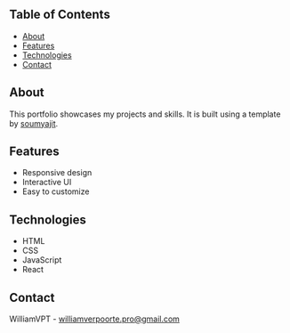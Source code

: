 ## Table of Contents
- [About](#about)
- [Features](#features)
- [Technologies](#technologies)
- [Contact](#contact)

## About
This portfolio showcases my projects and skills. It is built using a template by [soumyajit](https://github.com/soumyajit4419/Portfolio).

## Features
- Responsive design
- Interactive UI
- Easy to customize

## Technologies
- HTML
- CSS
- JavaScript
- React

## Contact
WilliamVPT - [williamverpoorte.pro@gmail.com](mailto:williamverpoorte.pro@gmail.com)

